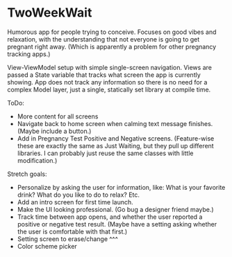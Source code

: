 # TwoWeekWait
Humorous app for people trying to conceive. Focuses on good vibes and relaxation, with the understanding that not everyone is going to get pregnant right away. (Which is apparently a problem for other pregnancy tracking apps.)

View-ViewModel setup with simple single-screen navigation. Views are passed a State variable that tracks what screen the app is currently showing. App does not track any information so there is no need for a complex Model layer, just a single, statically set library at compile time.

ToDo:
* More content for all screens
* Navigate back to home screen when calming text message finishes. (Maybe include a button.)
* Add in Pregnancy Test Positive and Negative screens. (Feature-wise these are exactly the same as Just Waiting, but they pull up different libraries. I can probably just reuse the same classes with little modification.)

Stretch goals:
* Personalize by asking the user for information, like: What is your favorite drink? What do you like to do to relax? Etc.
* Add an intro screen for first time launch.
* Make the UI looking professional. (Go bug a designer friend maybe.)
* Track time between app opens, and whether the user reported a positive or negative test result. (Maybe have a setting asking whether the user is comfortable with that first.)
* Setting screen to erase/change ^^^
* Color scheme picker

